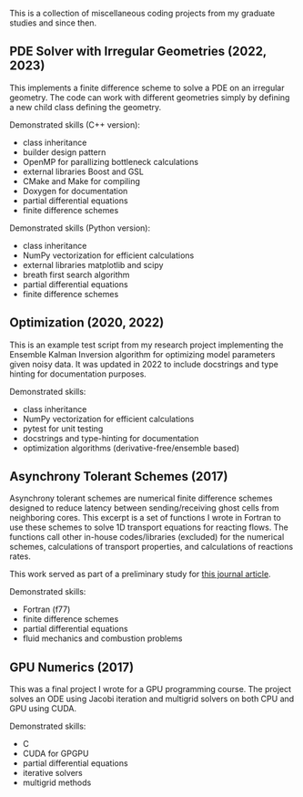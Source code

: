 This is a collection of miscellaneous coding projects from my graduate
studies and since then. 


## PDE Solver with Irregular Geometries (2022, 2023)

This implements a finite difference scheme to solve a PDE on an
irregular geometry. The code can work with different geometries simply
by defining a new child class defining the geometry.

Demonstrated skills (C++ version):
- class inheritance
- builder design pattern
- OpenMP for parallizing bottleneck calculations
- external libraries Boost and GSL
- CMake and Make for compiling
- Doxygen for documentation
- partial differential equations
- finite difference schemes

Demonstrated skills (Python version):
- class inheritance
- NumPy vectorization for efficient calculations
- external libraries matplotlib and scipy
- breath first search algorithm
- partial differential equations
- finite difference schemes

## Optimization (2020, 2022)

This is an example test script from my research project implementing
the Ensemble Kalman Inversion algorithm for optimizing model
parameters given noisy data. It was updated in 2022 to include
docstrings and type hinting for documentation purposes.

Demonstrated skills:
- class inheritance
- NumPy vectorization for efficient calculations
- pytest for unit testing
- docstrings and type-hinting for documentation
- optimization algorithms (derivative-free/ensemble based)

## Asynchrony Tolerant Schemes (2017)

Asynchrony tolerant schemes are numerical finite difference schemes
designed to reduce latency between sending/receiving ghost cells from
neighboring cores. This excerpt is a set of functions I wrote in
Fortran to use these schemes to solve 1D transport equations for
reacting flows. The functions call other in-house codes/libraries
(excluded) for the numerical schemes, calculations of transport
properties, and calculations of reactions rates.

This work served as part of a preliminary study for [this journal
article](https://www.sciencedirect.com/science/article/abs/pii/S0021999123000013).

Demonstrated skills:
- Fortran (f77)
- finite difference schemes
- partial differential equations
- fluid mechanics and combustion problems

## GPU Numerics (2017)

This was a final project I wrote for a GPU programming course. The
project solves an ODE using Jacobi iteration and multigrid solvers on
both CPU and GPU using CUDA.

Demonstrated skills:
- C
- CUDA for GPGPU
- partial differential equations
- iterative solvers
- multigrid methods
